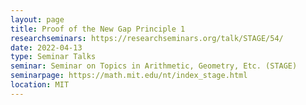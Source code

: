 ```yaml
---
layout: page
title: Proof of the New Gap Principle 1
researchseminars: https://researchseminars.org/talk/STAGE/54/
date: 2022-04-13
type: Seminar Talks
seminar: Seminar on Topics in Arithmetic, Geometry, Etc. (STAGE)
seminarpage: https://math.mit.edu/nt/index_stage.html
location: MIT
---
```

